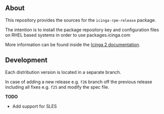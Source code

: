 ## About

This repository provides the sources for the `icinga-rpm-release` package.

The intention is to install the package repository key and configuration files
on RHEL based systems in order to use packages.icinga.com

More information can be found inside the [Icinga 2 documentation](https://docs.icinga.com/icinga2/latest/).

## Development

Each distribution version is located in a separate branch.

In case of adding a new release e.g. `f26` branch off the previous
release including all fixes e.g. `f25` and modify the spec file.

**TODO**
* Add support for SLES
